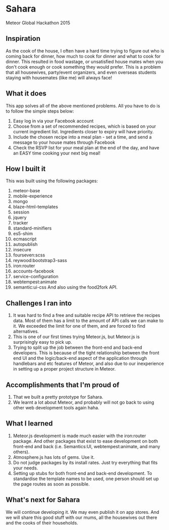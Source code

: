 # Sahara
Meteor Global Hackathon 2015

## Inspiration
As the cook of the house, I often have a hard time trying to figure out who is coming back for dinner, how much to cook for dinner and what to cook for dinner. This resulted in food wastage, or unsatisfied house mates when you don't cook enough or cook something they would prefer. This is a problem that all housewives, party/event organizers, and even overseas students staying with housemates (like me) will always face!

## What it does
This app solves all of the above mentioned problems. All you have to do is to follow the simple steps below:
1. Easy log in via your Facebook account
2. Choose from a set of recommended recipes, which is based on your current ingredient list. Ingredients closer to expiry will have priority.
3. Include the chosen recipe into a meal plan - set a time, and send a message to your house mates through Facebook
4. Check the RSVP list for your meal plan at the end of the day, and have an EASY time cooking your next big meal!

## How I built it
This was built using the following packages:
1. meteor-base             
2. mobile-experience       
3. mongo                   
4. blaze-html-templates   
5. session                 
6. jquery                  
7. tracker               
8. standard-minifiers      
9. es5-shim                
10. ecmascript             
11. autopublish             
12. insecure                
13. fourseven:scss
14. reywood:bootstrap3-sass
15. iron:router
16. accounts-facebook
17. service-configuration       
18. webtempest:animate
19. semantic:ui-css
And also using the food2fork API.

## Challenges I ran into
1. It was hard to find a free and suitable recipe API to retrieve the recipes data. Most of them has a limit to the amount of API calls we can make to it. We exceeded the limit for one of them, and are forced to find alternatives.
2. This is one of our first times trying Meteor.js, but Meteor.js is surprisingly easy to pick up.
3. Trying to split up the job between the front-end and back-end developers. This is because of the tight relationship between the front end UI and the logic/back-end aspect of the application through handlebars and etc features of Meteor, and also due to our inexperience in setting up a proper project structure in Meteor.

## Accomplishments that I'm proud of
1. That we built a pretty prototype for Sahara.
2. We learnt a lot about Meteor, and probably will not go back to using other web development tools again haha.

## What I learned
1. Meteor.js development is made much easier with the iron:router package. And other packages that exist to ease development on both front-end and back (i.e. Semantics:UI, webtempest:animate, and many others).
2. Atmosphere.js has lots of gems. Use it.
3. Do not judge packages by its install rates. Just try everything that fits your needs.
4. Setting up stubs for both front-end and back-end development. To standardise the template names to be used, one person should set up the page routes as soon as possible.

## What's next for Sahara
We will continue developing it. We may even publish it on app stores. And we will share this good stuff with our mums, all the housewives out there and the cooks of their households.